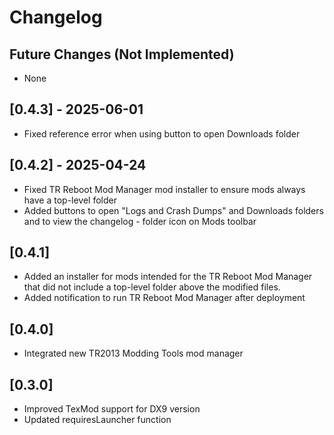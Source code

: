 # Changelog

## Future Changes (Not Implemented)

- None

## [0.4.3] - 2025-06-01

- Fixed reference error when using button to open Downloads folder

## [0.4.2] - 2025-04-24

- Fixed TR Reboot Mod Manager mod installer to ensure mods always have a top-level folder
- Added buttons to open "Logs and Crash Dumps" and Downloads folders and to view the changelog - folder icon on Mods toolbar

## [0.4.1]

- Added an installer for mods intended for the TR Reboot Mod Manager that did not include a top-level folder above the modified files.
- Added notification to run TR Reboot Mod Manager after deployment

## [0.4.0]

- Integrated new TR2013 Modding Tools mod manager

## [0.3.0]

- Improved TexMod support for DX9 version
- Updated requiresLauncher function